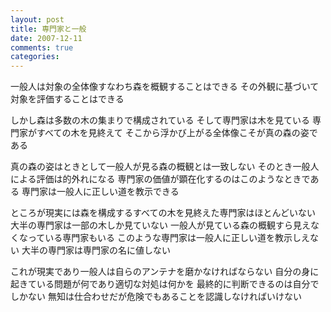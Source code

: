 ```yaml
---
layout: post
title: 専門家と一般
date: 2007-12-11
comments: true
categories:
---
```



 一般人は対象の全体像すなわち森を概観することはできる
その外観に基づいて対象を評価することはできる

しかし森は多数の木の集まりで構成されている
そして専門家は木を見ている
専門家がすべての木を見終えて
そこから浮かび上がる全体像こそが真の森の姿である

真の森の姿はときとして一般人が見る森の概観とは一致しない
そのとき一般人による評価は的外れになる
専門家の価値が顕在化するのはこのようなときである
専門家は一般人に正しい道を教示できる

ところが現実には森を構成するすべての木を見終えた専門家はほとんどいない
大半の専門家は一部の木しか見ていない
一般人が見ている森の概観すら見えなくなっている専門家もいる
このような専門家は一般人に正しい道を教示しえない
大半の専門家は専門家の名に値しない

これが現実であり一般人は自らのアンテナを磨かなければならない
自分の身に起きている問題が何であり適切な対処は何かを
最終的に判断できるのは自分でしかない
無知は仕合わせだが危険でもあることを認識しなければいけない